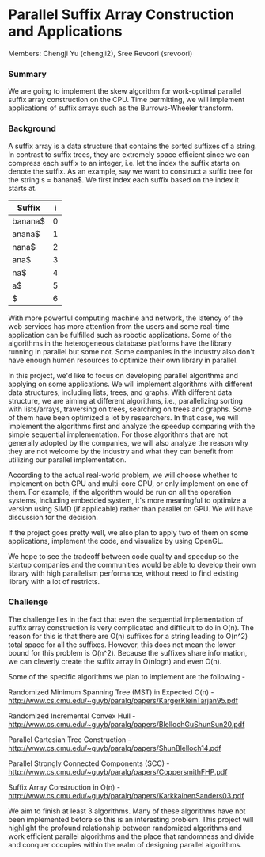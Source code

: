 # Parallel Suffix Array Construction and Applications
Members: Chengji Yu (chengji2), Sree Revoori (srevoori)



### Summary

We are going to implement the skew algorithm for work-optimal parallel suffix array construction on the CPU. Time permitting, we will implement applications of suffix arrays such as the Burrows-Wheeler transform.


### Background

A suffix array is a data structure that contains the sorted suffixes of a string. In contrast to suffix trees, they are extremely space efficient since we can compress each suffix to an integer, i.e. let the index the suffix starts on denote the suffix. As an example, say we want to construct a suffix tree for the string s = banana$. We first index each suffix based on the index it starts at.

| Suffix        | i           | 
| ------------- |:-----------:|
| banana$       | 0           |
| anana$        | 1           |   
| nana$         | 2           | 
| ana$          | 3           | 
| na$           | 4           | 
| a$            | 5           | 
| $             | 6           | 

With more powerful computing machine and network, the latency of the web services has more attention from the users and some real-time application can be fulfilled such as robotic applications. Some of the algorithms in the heterogeneous database platforms have the library running in parallel but some not. Some companies in the industry also don't have enough humen resources to optimize their own library in parallel. 

In this project, we'd like to focus on developing parallel algorithms and applying on some applications. We will implement algorithms with different data structures, including lists, trees, and graphs. With different data structure, we are aiming at different algorithms, i.e., parallelizing sorting with lists/arrays, traversing on trees, searching on trees and graphs. Some of them have been optimized a lot by researchers. In that case, we will implement the algorithms first and analyze the speedup comparing with the simple sequential implementation. For those algorithms that are not generally adopted by the companies, we will also analyze the reason why they are not welcome by the industry and what they can benefit from utilizing our parallel implementation.

According to the actual real-world problem, we will choose whether to implement on both GPU and multi-core CPU, or only implement on one of them. For example, if the algorithm would be run on all the operation systems, including embedded system, it's more meaningful to optimize a version using SIMD (if applicable) rather than parallel on GPU. We will have discussion for the decision.

If the project goes pretty well, we also plan to apply two of them on some applications, implement the code, and visualize by using OpenGL.

We hope to see the tradeoff between code quality and speedup so the startup companies and the communities would be able to develop their own library with high parallelism performance, without need to find existing library with a lot of restricts.

### Challenge

The challenge lies in the fact that even the sequential implementation of suffix array construction is very complicated and difficult to do in O(n). The reason for this is that there are O(n) suffixes for a string leading to O(n^2) total space for all the suffixes. However, this does not mean the lower bound for this problem is O(n^2). Because the suffixes share information, we can cleverly create the suffix array in O(nlogn) and even O(n).  

Some of the specific algorithms we plan to implement are the following - 

Randomized Minimum Spanning Tree (MST) in Expected O(n) - http://www.cs.cmu.edu/~guyb/paralg/papers/KargerKleinTarjan95.pdf

Randomized Incremental Convex Hull - http://www.cs.cmu.edu/~guyb/paralg/papers/BlellochGuShunSun20.pdf

Parallel Cartesian Tree Construction - http://www.cs.cmu.edu/~guyb/paralg/papers/ShunBlelloch14.pdf

Parallel Strongly Connected Components (SCC) - http://www.cs.cmu.edu/~guyb/paralg/papers/CoppersmithFHP.pdf

Suffix Array Construction in O(n) - http://www.cs.cmu.edu/~guyb/paralg/papers/KarkkainenSanders03.pdf

We aim to finish at least 3 algorithms. Many of these algorithms have not been implemented before so this is an interesting problem. This project will highlight the profound relationship between randomized algorithms and work efficient parallel algorithms and the place that randomness and divide and conquer occupies within the realm of designing parallel algorithms. 

